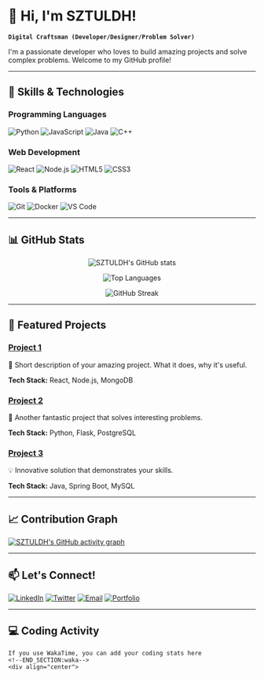 # 👋 Hi, I'm SZTULDH!

**`Digital Craftsman (Developer/Designer/Problem Solver)`**

I'm a passionate developer who loves to build amazing projects and solve complex problems. Welcome to my GitHub profile!

---

## 🚀 Skills & Technologies

### Programming Languages
![Python](https://img.shields.io/badge/Python-3776AB?style=for-the-badge&logo=python&logoColor=white)
![JavaScript](https://img.shields.io/badge/JavaScript-F7DF1E?style=for-the-badge&logo=javascript&logoColor=black)
![Java](https://img.shields.io/badge/Java-ED8B00?style=for-the-badge&logo=java&logoColor=white)
![C++](https://img.shields.io/badge/C++-00599C?style=for-the-badge&logo=c%2B%2B&logoColor=white)

### Web Development
![React](https://img.shields.io/badge/React-20232A?style=for-the-badge&logo=react&logoColor=61DAFB)
![Node.js](https://img.shields.io/badge/Node.js-43853D?style=for-the-badge&logo=node.js&logoColor=white)
![HTML5](https://img.shields.io/badge/HTML5-E34F26?style=for-the-badge&logo=html5&logoColor=white)
![CSS3](https://img.shields.io/badge/CSS3-1572B6?style=for-the-badge&logo=css3&logoColor=white)

### Tools & Platforms
![Git](https://img.shields.io/badge/Git-F05032?style=for-the-badge&logo=git&logoColor=white)
![Docker](https://img.shields.io/badge/Docker-2496ED?style=for-the-badge&logo=docker&logoColor=white)
![VS Code](https://img.shields.io/badge/VS_Code-007ACC?style=for-the-badge&logo=visual-studio-code&logoColor=white)

---

## 📊 GitHub Stats

<div align="center">
  
![SZTULDH's GitHub stats](https://github-readme-stats.vercel.app/api?username=SZTULDH&show_icons=true&theme=radical)

![Top Languages](https://github-readme-stats.vercel.app/api/top-langs/?username=SZTULDH&layout=compact&theme=radical)

![GitHub Streak](https://github-readme-streak-stats.herokuapp.com/?user=SZTULDH&theme=radical)

</div>

---

## 🌟 Featured Projects

### [Project 1](https://github.com/SZTULDH/project1)
📝 Short description of your amazing project. What it does, why it's useful.

**Tech Stack:** React, Node.js, MongoDB

### [Project 2](https://github.com/SZTULDH/project2)
🚀 Another fantastic project that solves interesting problems.

**Tech Stack:** Python, Flask, PostgreSQL

### [Project 3](https://github.com/SZTULDH/project3)
💡 Innovative solution that demonstrates your skills.

**Tech Stack:** Java, Spring Boot, MySQL

---

## 📈 Contribution Graph

[![SZTULDH's GitHub activity graph](https://activity-graph.herokuapp.com/graph?username=SZTULDH&theme=react-dark)](https://github.com/SZTULDH)

---

## 📫 Let's Connect!

[![LinkedIn](https://img.shields.io/badge/LinkedIn-0077B5?style=for-the-badge&logo=linkedin&logoColor=white)](https://linkedin.com/in/SZTULDH)
[![Twitter](https://img.shields.io/badge/Twitter-1DA1F2?style=for-the-badge&logo=twitter&logoColor=white)](https://twitter.com/SZTULDH)
[![Email](https://img.shields.io/badge/Email-D14836?style=for-the-badge&logo=gmail&logoColor=white)](mailto:your.email@domain.com)
[![Portfolio](https://img.shields.io/badge/Portfolio-%23000000.svg?style=for-the-badge&logo=firefox&logoColor=#FF7139)](https://yourportfolio.com)

---

## 💻 Coding Activity

<!--START_SECTION:waka-->
```text
If you use WakaTime, you can add your coding stats here
<!--END_SECTION:waka-->
<div align="center">
